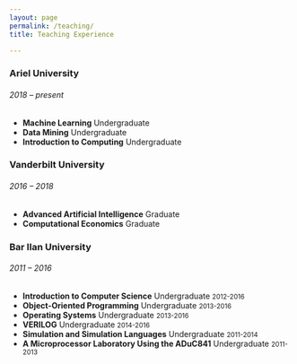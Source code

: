 ```yaml
---
layout: page
permalink: /teaching/
title: Teaching Experience

---
```


<div class="row">
    <div class="col-sm-12 mt-3">
        <div class="card">
            <div class="card-body">
                <h3 class="card-title">Ariel University</h3>
                <h6 class="card-subtitle mb-2 text-muted">2018 – present</h6>
                <ul class="card-text">
                    <li><strong>Machine Learning</strong> <span class="badge bg-primary">Undergraduate</span></li>
                    <li><strong>Data Mining</strong> <span class="badge bg-primary">Undergraduate</span></li>
                    <li><strong>Introduction to Computing</strong> <span class="badge bg-primary">Undergraduate</span></li>
                </ul>
            </div>
        </div>
    </div>
</div>

<div class="row">
    <div class="col-sm-12 mt-3">
        <div class="card">
            <div class="card-body">
                <h3 class="card-title">Vanderbilt University</h3>
                <h6 class="card-subtitle mb-2 text-muted">2016 – 2018</h6>
                <ul class="card-text">
                    <li><strong>Advanced Artificial Intelligence</strong> <span class="badge bg-success">Graduate</span></li>
                    <li><strong>Computational Economics</strong> <span class="badge bg-success">Graduate</span></li>
                </ul>
            </div>
        </div>
    </div>
</div>

<div class="row">
    <div class="col-sm-12 mt-3">
        <div class="card">
            <div class="card-body">
                <h3 class="card-title">Bar Ilan University</h3>
                <h6 class="card-subtitle mb-2 text-muted">2011 – 2016</h6>
                <ul class="card-text">
                    <li><strong>Introduction to Computer Science</strong> <span class="badge bg-primary">Undergraduate</span> <small class="text-muted">2012-2016</small></li>
                    <li><strong>Object-Oriented Programming</strong> <span class="badge bg-primary">Undergraduate</span> <small class="text-muted">2013-2016</small></li>
                    <li><strong>Operating Systems</strong> <span class="badge bg-primary">Undergraduate</span> <small class="text-muted">2013-2016</small></li>
                    <li><strong>VERILOG</strong> <span class="badge bg-primary">Undergraduate</span> <small class="text-muted">2014-2016</small></li>
                    <li><strong>Simulation and Simulation Languages</strong> <span class="badge bg-primary">Undergraduate</span> <small class="text-muted">2011-2014</small></li>
                    <li><strong>A Microprocessor Laboratory Using the ADuC841</strong> <span class="badge bg-primary">Undergraduate</span> <small class="text-muted">2011-2013</small></li>
                </ul>
            </div>
        </div>
    </div>
</div>

